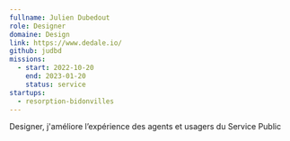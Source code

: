 ```yaml
---
fullname: Julien Dubedout
role: Designer
domaine: Design
link: https://www.dedale.io/
github: judbd
missions:
  - start: 2022-10-20
    end: 2023-01-20
    status: service
startups:
  - resorption-bidonvilles
---
```


Designer, j'améliore l’expérience des agents et usagers du Service Public
